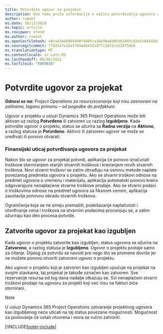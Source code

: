 ```yaml
---
title: Potvrdite ugovor za projekat
description: Ova tema pruža informacije o načinu potvrđivanja ugovora u usluzi Project Operations.
author: rumant
ms.date: 10/13/2020
ms.topic: article
ms.reviewer: kfend
ms.author: rumant
ms.openlocfilehash: e0ca43eb6005948f440fca16e98a6d05db3493c82e518441bb50f9413da91ead
ms.sourcegitcommit: 7f8d1e7a16af769adb43d1877c28fdce53975db8
ms.translationtype: MT
ms.contentlocale: sr-Latn-RS
ms.lasthandoff: 08/06/2021
ms.locfileid: "6989838"
---
```

# <a name="confirm-a-project-contract"></a>Potvrdite ugovor za projekat

_**Odnosi se na:** Project Operations za resurs/scenarije koji nisu zasnovani na zalihama, laganu primenu – od pogodbe do profakture_

Ugovor o projektu u usluzi Dynamics 365 Project Operations može biti aktivan uz razlog **Potvrđeno** ili zatvoren uz razlog **Izgubljeno**. Kada potvrdite ugovor o projektu, status se ažurira sa **Radna verzija** na **Aktivno**, a razlog statusa je **Potvrđeno**. Aktivni ili zatvoreni ugovor ne može se uređivati ili ponovo otvarati. 

### <a name="financial-impact-of-confirming-a-project-contract"></a>Finansijski uticaj potvrđivanja ugovora za projekat

Nakon što se ugovor za projekat potvrdi, aplikacija će ponovo izračunati troškove storniranjem starijih stvarnih troškova i kreiranjem novih stvarnih troškova. Novi stvarni troškovi se zatim obrađuju na osnovu metode naplate povezanog predmeta ugovora o projektu. Ako se stvarni troškovi odnose na predmet ugovora o vremenu i materijalu, aplikacija automatski ponovo kreira odgovarajuće nenaplaćene stvarne troškove prodaje. Ako se stvarni podaci o troškovima odnose na predmet ugovora sa fiksnom cenom, aplikacija zaustavlja ponovnu obradu stvarnih troškova.

Ograničenja koja se ne smeju premašiti, podešavanje naplativosti i utvrđivanje cena i troškova na stvarnim podacima procenjuju se, a zatim ažuriraju kao deo procesa potvrde.

## <a name="close-a-project-contract-as-lost"></a>Zatvorite ugovor za projekat kao izgubljen

Kada ugovor o projektu zatvorite kao izgubljen, status ugovora se ažurira na **Zatvoreno**, a razlog statusa je **Izgubljeno**. Ugovor o projektu postaje samo za čitanje. Dijalog za potvrdu se navodi pre nego što se promene dovrše jer ne možete ponovo otvoriti zatvoreni ugovor o projektu.

Ako ugovor o projektu koji je zatvoren kao izgubljen upućuje na projekat na svojim stavkama, taj projekat je takođe označen kao zatvoren. Sve rezervacije resursa od tog dana nadalje otkazuju se. Svi nenaplaćeni stvarni troškovi prodaje na ugovoru za projekt koji već nisu na fakturi biće stornirani.

> [!NOTE]
> U usluzi Dynamics 365 Project Operations zatvaranje projektnog ugovora kao izgubljenog neće uticati na taj status povezane mogućnosti. Mogućnost za poslovanje će ostati otvorena i mora se ručno zatvoriti.


[!INCLUDE[footer-include](../../includes/footer-banner.md)]